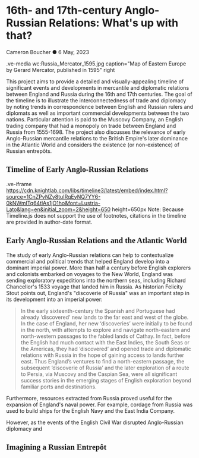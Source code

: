 <style>
    @import url(//fonts.googleapis.com/css?family=Lustria);
    @import url(//fonts.googleapis.com/css?family=Lato);
    #juncture { font-family: Lato; }
    #juncture h1, h2, h3 { font-family: Lustria; }
</style>

# 16th- and 17th-century Anglo-Russian Relations: What's up with that?
Cameron Boucher ● 6 May, 2023

.ve-media wc:Russia_Mercator_1595.jpg caption="Map of Eastern Europe by Gerard Mercator, published in 1595" right

This project aims to provide a detailed and visually-appealing timeline of significant events and developments in mercantile and diplomatic relations between England and Russia during the 16th and 17th centuries. The goal of the timeline is to illustrate the interconnectedness of trade and diplomacy by noting trends in correspondence between English and Russian rulers and diplomats as well as important commercial developments between the two nations. Particular attention is paid to the Muscovy Company, an English trading company that had a monopoly on trade between England and Russia from 1555-1698. The project also discusses the relevance of early Anglo-Russian mercantile relations to the British Empire's later dominance in the Atlantic World and considers the existence (or non-existence) of Russian entrepôts.

## Timeline of Early Anglo-Russian Relations

.ve-iframe https://cdn.knightlab.com/libs/timeline3/latest/embed/index.html?source=1CnZPvNZv8tuIRqEyNQ7YY6-0kNWmITq64tlAs1jO1ho&font=Lustria-Lato&lang=en&initial_zoom=2&height=650 height=650px
Note: Because Timeline.js does not support the use of footnotes, citations in the timeline are provided in author-date format.

## Early Anglo-Russian Relations and the Atlantic World

The study of early Anglo-Russian relations can help to contextualize commercial and political trends that helped England develop into a dominant imperial power. More than half a century before English explorers and colonists embarked on voyages to the New World, England was sending exploratory expeditions into the northern seas, including Richard Chancellor's 1533 voyage that landed him in Russia. As historian Felicity Stout points out, England's "discoverie of Russia" was an important step in its development into an imperial power:
> In the early sixteenth-century the Spanish and Portuguese had already ‘discovered’ new lands to the far east and west of the globe. In the case of England, her new ‘discoveries’ were initially to be found in the north, with attempts to explore and navigate north-eastern and north-western passages to the fabled lands of Cathay. In fact, before the English had much contact with the East Indies, the South Seas or the Americas, they had ‘discovered’ and opened trade and diplomatic relations with Russia in the hope of gaining access to lands further east. Thus England’s ventures to find a north-eastern passage, the subsequent ‘discoverie of Russia’ and the later exploration of a route to Persia, via Muscovy and the Caspian Sea, were all significant success stories in the emerging stages of English exploration beyond familiar ports and destinations.


Furthermore, resources extracted from Russia proved useful for the expansion of England's naval power. For example, cordage from Russia was used to build ships for the English Navy and the East India Company. 

However, as the events of the English Civil War disrupted Anglo-Russian diplomacy and 

## Imagining a Russian Entrepôt




